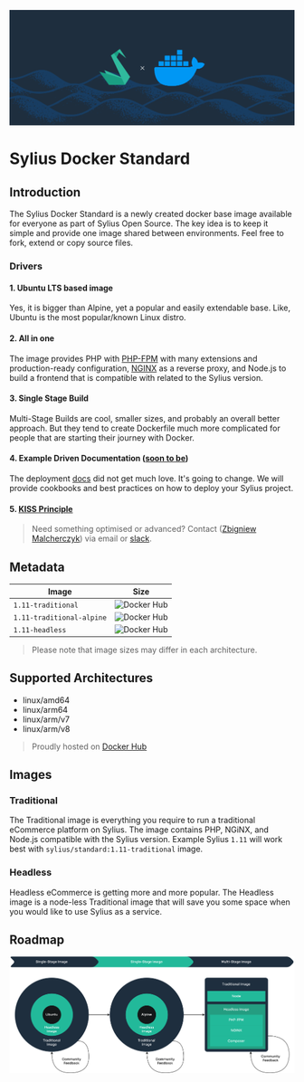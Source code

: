 ![Sylius Docker Standard](docs/assets/sylius-docker-readme.png)

# Sylius Docker Standard

## Introduction
The Sylius Docker Standard is a newly created docker base image available for everyone as part of Sylius Open Source.
The key idea is to keep it simple and provide one image shared between environments.
Feel free to fork, extend or copy source files.

### Drivers
#### 1. Ubuntu LTS based image
Yes, it is bigger than Alpine, yet a popular and easily extendable base.
Like, Ubuntu is the most popular/known Linux distro.

#### 2. All in one
The image provides PHP with [PHP-FPM](https://www.php.net/manual/en/install.fpm.php) with many extensions and production-ready configuration, [NGINX](https://www.nginx.com) as a reverse proxy, and Node.js to build a frontend that is compatible with related to the Sylius version.

#### 3. Single Stage Build
Multi-Stage Builds are cool, smaller sizes, and probably an overall better approach. But they tend to create Dockerfile
much more complicated for people that are starting their journey with Docker.

#### 4. Example Driven Documentation ([soon to be](https://github.com/Ferror))
The deployment [docs](https://docs.sylius.com/en/latest/getting-started-with-sylius/deployment.html) did not get much love.
It's going to change. We will provide cookbooks and best practices on how to deploy your Sylius project.

#### 5. [KISS Principle](https://en.wikipedia.org/wiki/KISS_principle)

> Need something optimised or advanced? Contact ([Zbigniew Malcherczyk](https://github.com/Ferror)) via email or [slack](https://sylius-slackin.herokuapp.com).

## Metadata
| Image                     | Size                                                                                  |
|---------------------------|---------------------------------------------------------------------------------------|
| `1.11-traditional`        | ![Docker Hub](https://badgen.net/docker/size/sylius/standard/1.11-traditional)        |
| `1.11-traditional-alpine` | ![Docker Hub](https://badgen.net/docker/size/sylius/standard/1.11-traditional-alpine) |
| `1.11-headless`           | ![Docker Hub](https://badgen.net/docker/size/sylius/standard/1.11-headless)           |

> Please note that image sizes may differ in each architecture.

## Supported Architectures
* linux/amd64
* linux/arm64
* linux/arm/v7
* linux/arm/v8

> Proudly hosted on [Docker Hub](https://hub.docker.com/r/sylius/standard)

## Images
### Traditional

The Traditional image is everything you require to run a traditional eCommerce platform on Sylius.
The image contains PHP, NGiNX, and Node.js compatible with the Sylius version.
Example Sylius `1.11` will work best with `sylius/standard:1.11-traditional` image.

### Headless

Headless eCommerce is getting more and more popular. The Headless image is a node-less Traditional image that will save you some space when you would like to use Sylius as a service.

## Roadmap

![Roadmap](docs/assets/sylius-docker-roadmap.png)
